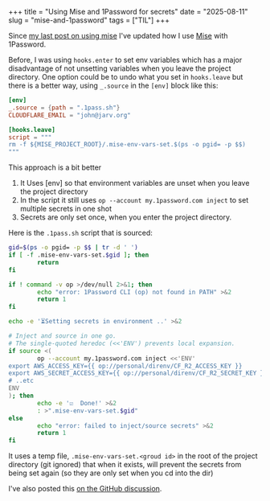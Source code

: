 +++
title = "Using Mise and 1Password for secrets"
date = "2025-08-11"
slug = "mise-and-1password"
tags = ["TIL"]
+++

Since [my last post on using mise](/mise) I've updated how I use [Mise](https://github.com/jdx/mise) with 1Password.

Before, I was using `hooks.enter` to set env variables which has a major disadvantage of not unsetting variables when you leave the project directory.
One option could be to undo what you set in `hooks.leave` but there is a better way, using `_.source` in the `[env]` block like this:

```toml
[env]
_.source = {path = ".1pass.sh"}
CLOUDFLARE_EMAIL = "john@jarv.org"

[hooks.leave]
script = """
rm -f ${MISE_PROJECT_ROOT}/.mise-env-vars-set.$(ps -o pgid= -p $$)
"""
```

This approach is a bit better

1. It Uses [env] so that environment variables are unset when you leave the project directory
2. In the script it still uses `op --account my.1password.com inject` to set multiple secrets in one shot
3. Secrets are only set once, when you enter the project directory.

Here is the `.1pass.sh` script that is sourced:

```sh
gid=$(ps -o pgid= -p $$ | tr -d ' ')
if [ -f .mise-env-vars-set.$gid ]; then
        return
fi

if ! command -v op >/dev/null 2>&1; then
        echo "error: 1Password CLI (op) not found in PATH" >&2
        return 1
fi

echo -e '⏳Setting secrets in environment ..' >&2

# Inject and source in one go.
# The single-quoted heredoc (<<'ENV') prevents local expansion.
if source <(
        op --account my.1password.com inject <<'ENV'
export AWS_ACCESS_KEY={{ op://personal/direnv/CF_R2_ACCESS_KEY }}
export AWS_SECRET_ACCESS_KEY={{ op://personal/direnv/CF_R2_SECRET_KEY }}
# ..etc
ENV
); then
        echo -e '☑️  Done!' >&2
        : >".mise-env-vars-set.$gid"
else
        echo "error: failed to inject/source secrets" >&2
        return 1
fi
```

It uses a temp file, `.mise-env-vars-set.<groud id>` in the root of the project directory (git ignored) that when it exists, will prevent the secrets from being set again (so they are only set when you cd into the dir)

I've also posted this [on the GitHub discussion](https://github.com/jdx/mise/discussions/3542#discussioncomment-14071436).
